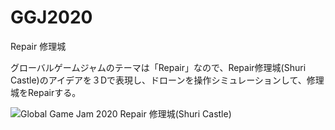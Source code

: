 # GGJ2020
Repair 修理城

グローバルゲームジャムのテーマは「Repair」なので、Repair修理城(Shuri Castle)のアイデアを３Dで表現し、ドローンを操作シミュレーションして、修理城をRepairする。

![Global Game Jam 2020 Repair 修理城(Shuri Castle)](https://ggj.s3.amazonaws.com/styles/game_content__wide/games/screenshots/2020/02/293105/84565729_1031008377283471_2267096288170344448_n.png?itok=6k_inMOR&timestamp=1580627100 "Global Game Jam 2020 Repair 修理城(Shuri Castle)")

